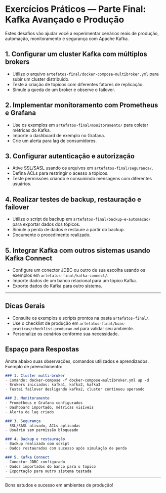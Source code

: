 # Exercícios Práticos — Parte Final: Kafka Avançado e Produção

Estes desafios vão ajudar você a experimentar cenários reais de produção, automação, monitoramento e segurança com Apache Kafka.

## 1. Configurar um cluster Kafka com múltiplos brokers

- Utilize o arquivo `artefatos-final/docker-compose-multibroker.yml` para subir um cluster distribuído.
- Teste a criação de tópicos com diferentes fatores de replicação.
- Simule a queda de um broker e observe o failover.

## 2. Implementar monitoramento com Prometheus e Grafana

- Use os exemplos em `artefatos-final/monitoramento/` para coletar métricas do Kafka.
- Importe o dashboard de exemplo no Grafana.
- Crie um alerta para lag de consumidores.

## 3. Configurar autenticação e autorização

- Ative SSL/SASL usando os arquivos em `artefatos-final/seguranca/`.
- Defina ACLs para restringir o acesso a tópicos.
- Teste permissões criando e consumindo mensagens com diferentes usuários.

## 4. Realizar testes de backup, restauração e failover

- Utilize o script de backup em `artefatos-final/backup-e-automacao/` para exportar dados dos tópicos.
- Simule a perda de dados e restaure a partir do backup.
- Documente o procedimento realizado.

## 5. Integrar Kafka com outros sistemas usando Kafka Connect

- Configure um conector JDBC ou outro de sua escolha usando os exemplos em `artefatos-final/kafka-connect/`.
- Importe dados de um banco relacional para um tópico Kafka.
- Exporte dados do Kafka para outro sistema.

---

## Dicas Gerais

- Consulte os exemplos e scripts prontos na pasta `artefatos-final/`.
- Use o checklist de produção em `artefatos-final/boas-praticas/checklist-producao.md` para validar seu ambiente.
- Personalize os cenários conforme sua necessidade.

## Espaço para Respostas

Anote abaixo suas observações, comandos utilizados e aprendizados. Exemplo de preenchimento:

```markdown
### 1. Cluster multi-broker
- Comando: docker-compose -f docker-compose-multibroker.yml up -d
- Brokers iniciados: kafka1, kafka2, kafka3
- Testei failover desligando kafka2, cluster continuou operando

### 2. Monitoramento
- Prometheus e Grafana configurados
- Dashboard importado, métricas visíveis
- Alerta de lag criado

### 3. Segurança
- SSL/SASL ativado, ACLs aplicadas
- Usuário sem permissão bloqueado

### 4. Backup e restauração
- Backup realizado com script
- Dados restaurados com sucesso após simulação de perda

### 5. Kafka Connect
- Conector JDBC configurado
- Dados importados do banco para o tópico
- Exportação para outro sistema testada
```

---

Bons estudos e sucesso em ambientes de produção!
